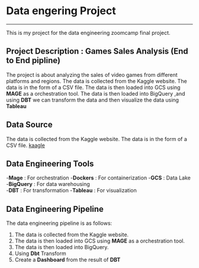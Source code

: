 # Data engering Project 
***
This is my project for the data engineering zoomcamp final project.
## Project Description : Games Sales Analysis (End to End pipline)
The project is about analyzing the sales of video games from different platforms and regions. The data is collected from the Kaggle website. The data is in the form of a CSV file. The data is then loaded into GCS using **MAGE** as a orchestration tool. The data is then loaded into BigQuery ,and using **DBT** we can transform the data and then visualize the data using **Tableau**
## Data Source
The data is collected from the Kaggle website. The data is in the form of a CSV file. [kaagle](https://www.kaggle.com/gregorut/videogamesales)
## Data Engineering Tools
-**Mage** : For orchestration
-**Dockers** : For containerization
-**GCS** : Data Lake
-**BigQuery** : For data warehousing    
-**DBT** : For transformation
-**Tableau** : For visualization
## Data Engineering Pipeline
The data engineering pipeline is as follows:
1. The data is collected from the Kaggle website.
2. The data is then loaded into GCS using **MAGE** as a orchestration tool.
3. The data is then loaded into BigQuery.
4. Using **Dbt** Transform 
5. Create a **Dashboard** from the result of **DBT**




